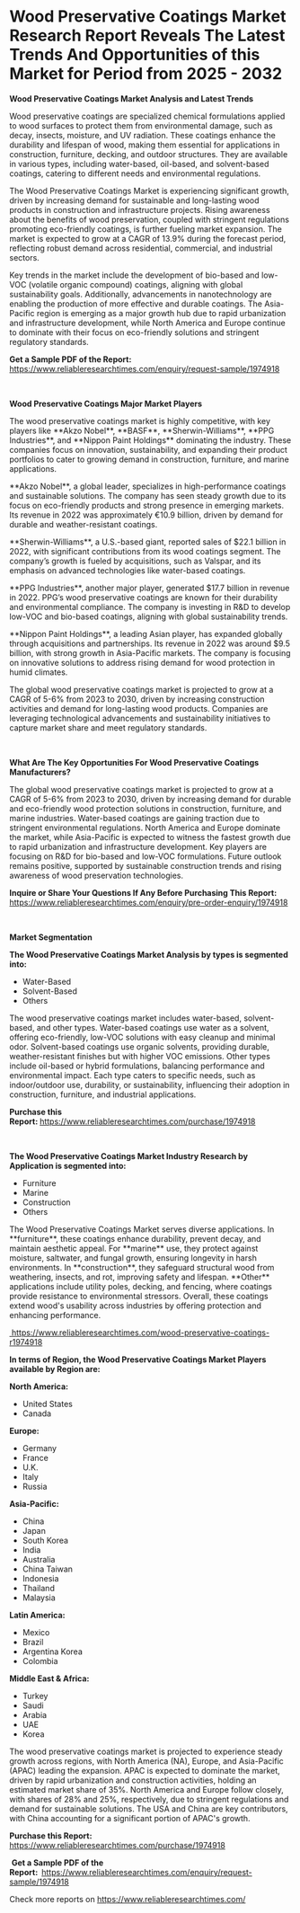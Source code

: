 <p><h1>Wood Preservative Coatings Market Research Report Reveals The Latest Trends And Opportunities of this Market for Period from 2025 - 2032</h1></p><p><strong>Wood Preservative Coatings Market Analysis and Latest Trends</strong></p>
<p><p>Wood preservative coatings are specialized chemical formulations applied to wood surfaces to protect them from environmental damage, such as decay, insects, moisture, and UV radiation. These coatings enhance the durability and lifespan of wood, making them essential for applications in construction, furniture, decking, and outdoor structures. They are available in various types, including water-based, oil-based, and solvent-based coatings, catering to different needs and environmental regulations.</p><p>The Wood Preservative Coatings Market is experiencing significant growth, driven by increasing demand for sustainable and long-lasting wood products in construction and infrastructure projects. Rising awareness about the benefits of wood preservation, coupled with stringent regulations promoting eco-friendly coatings, is further fueling market expansion. The market is expected to grow at a CAGR of 13.9% during the forecast period, reflecting robust demand across residential, commercial, and industrial sectors.</p><p>Key trends in the market include the development of bio-based and low-VOC (volatile organic compound) coatings, aligning with global sustainability goals. Additionally, advancements in nanotechnology are enabling the production of more effective and durable coatings. The Asia-Pacific region is emerging as a major growth hub due to rapid urbanization and infrastructure development, while North America and Europe continue to dominate with their focus on eco-friendly solutions and stringent regulatory standards.</p></p>
<p><strong>Get a Sample PDF of the Report:&nbsp;</strong> <a href="https://www.reliableresearchtimes.com/enquiry/request-sample/1974918?utm_campaign=1940&utm_medium=2&utm_source=Github&utm_content=ia&utm_term=30012025&utm_id=wood-preservative-coatings">https://www.reliableresearchtimes.com/enquiry/request-sample/1974918</a></p>
<p>&nbsp;</p>
<p><strong>Wood Preservative Coatings Major Market Players</strong></p>
<p><p>The wood preservative coatings market is highly competitive, with key players like **Akzo Nobel**, **BASF**, **Sherwin-Williams**, **PPG Industries**, and **Nippon Paint Holdings** dominating the industry. These companies focus on innovation, sustainability, and expanding their product portfolios to cater to growing demand in construction, furniture, and marine applications.</p><p>**Akzo Nobel**, a global leader, specializes in high-performance coatings and sustainable solutions. The company has seen steady growth due to its focus on eco-friendly products and strong presence in emerging markets. Its revenue in 2022 was approximately €10.9 billion, driven by demand for durable and weather-resistant coatings.</p><p>**Sherwin-Williams**, a U.S.-based giant, reported sales of $22.1 billion in 2022, with significant contributions from its wood coatings segment. The company’s growth is fueled by acquisitions, such as Valspar, and its emphasis on advanced technologies like water-based coatings.</p><p>**PPG Industries**, another major player, generated $17.7 billion in revenue in 2022. PPG’s wood preservative coatings are known for their durability and environmental compliance. The company is investing in R&D to develop low-VOC and bio-based coatings, aligning with global sustainability trends.</p><p>**Nippon Paint Holdings**, a leading Asian player, has expanded globally through acquisitions and partnerships. Its revenue in 2022 was around $9.5 billion, with strong growth in Asia-Pacific markets. The company is focusing on innovative solutions to address rising demand for wood protection in humid climates.</p><p>The global wood preservative coatings market is projected to grow at a CAGR of 5-6% from 2023 to 2030, driven by increasing construction activities and demand for long-lasting wood products. Companies are leveraging technological advancements and sustainability initiatives to capture market share and meet regulatory standards.</p></p>
<p>&nbsp;</p>
<p><strong>What Are The Key Opportunities For Wood Preservative Coatings Manufacturers?</strong></p>
<p><p>The global wood preservative coatings market is projected to grow at a CAGR of 5-6% from 2023 to 2030, driven by increasing demand for durable and eco-friendly wood protection solutions in construction, furniture, and marine industries. Water-based coatings are gaining traction due to stringent environmental regulations. North America and Europe dominate the market, while Asia-Pacific is expected to witness the fastest growth due to rapid urbanization and infrastructure development. Key players are focusing on R&D for bio-based and low-VOC formulations. Future outlook remains positive, supported by sustainable construction trends and rising awareness of wood preservation technologies.</p></p>
<p><strong>Inquire or Share Your Questions If Any Before Purchasing This Report:</strong> <a href="https://www.reliableresearchtimes.com/enquiry/pre-order-enquiry/1974918?utm_campaign=1940&utm_medium=2&utm_source=Github&utm_content=ia&utm_term=30012025&utm_id=wood-preservative-coatings">https://www.reliableresearchtimes.com/enquiry/pre-order-enquiry/1974918</a></p>
<p>&nbsp;</p>
<p><strong>Market Segmentation</strong></p>
<p><strong>The Wood Preservative Coatings Market Analysis by types is segmented into:</strong></p>
<p><ul><li>Water-Based</li><li>Solvent-Based</li><li>Others</li></ul></p>
<p><p>The wood preservative coatings market includes water-based, solvent-based, and other types. Water-based coatings use water as a solvent, offering eco-friendly, low-VOC solutions with easy cleanup and minimal odor. Solvent-based coatings use organic solvents, providing durable, weather-resistant finishes but with higher VOC emissions. Other types include oil-based or hybrid formulations, balancing performance and environmental impact. Each type caters to specific needs, such as indoor/outdoor use, durability, or sustainability, influencing their adoption in construction, furniture, and industrial applications.</p></p>
<p><strong>Purchase this Report:&nbsp;</strong><a href="https://www.reliableresearchtimes.com/purchase/1974918?utm_campaign=1940&utm_medium=2&utm_source=Github&utm_content=ia&utm_term=30012025&utm_id=wood-preservative-coatings">https://www.reliableresearchtimes.com/purchase/1974918</a></p>
<p>&nbsp;</p>
<p><strong>The Wood Preservative Coatings Market Industry Research by Application is segmented into:</strong></p>
<p><ul><li>Furniture</li><li>Marine</li><li>Construction</li><li>Others</li></ul></p>
<p><p>The Wood Preservative Coatings Market serves diverse applications. In **furniture**, these coatings enhance durability, prevent decay, and maintain aesthetic appeal. For **marine** use, they protect against moisture, saltwater, and fungal growth, ensuring longevity in harsh environments. In **construction**, they safeguard structural wood from weathering, insects, and rot, improving safety and lifespan. **Other** applications include utility poles, decking, and fencing, where coatings provide resistance to environmental stressors. Overall, these coatings extend wood's usability across industries by offering protection and enhancing performance.</p></p>
<p><a href="https://www.reliableresearchtimes.com/wood-preservative-coatings-r1974918?utm_campaign=1940&utm_medium=2&utm_source=Github&utm_content=ia&utm_term=30012025&utm_id=wood-preservative-coatings">&nbsp;https://www.reliableresearchtimes.com/wood-preservative-coatings-r1974918</a></p>
<p><strong>In terms of Region, the Wood Preservative Coatings Market Players available by Region are:</strong></p>
<p>
    <p> <strong> North America: </strong>
        <ul>
            <li>United States</li>
            <li>Canada</li>
        </ul>
        </p> 
    <p> <strong> Europe: </strong>
        <ul>
            <li>Germany</li>
            <li>France</li>
            <li>U.K.</li>
            <li>Italy</li>
            <li>Russia</li>
        </ul>
        </p> 
    <p> <strong> Asia-Pacific: </strong>
        <ul>
            <li>China</li>
            <li>Japan</li>
            <li>South Korea</li>
            <li>India</li>
            <li>Australia</li>
            <li>China Taiwan</li>
            <li>Indonesia</li>
            <li>Thailand</li>
            <li>Malaysia</li>
        </ul>
        </p> 
    <p> <strong> Latin America: </strong>
        <ul>
            <li>Mexico</li>
            <li>Brazil</li>
            <li>Argentina Korea</li>
            <li>Colombia</li>
        </ul>
        </p> 
    <p> <strong> Middle East & Africa: </strong>
        <ul>
            <li>Turkey</li>
            <li>Saudi</li>
            <li>Arabia</li>
            <li>UAE</li>
            <li>Korea</li>
        </ul>
    </p>
    </p>
<p><p>The wood preservative coatings market is projected to experience steady growth across regions, with North America (NA), Europe, and Asia-Pacific (APAC) leading the expansion. APAC is expected to dominate the market, driven by rapid urbanization and construction activities, holding an estimated market share of 35%. North America and Europe follow closely, with shares of 28% and 25%, respectively, due to stringent regulations and demand for sustainable solutions. The USA and China are key contributors, with China accounting for a significant portion of APAC's growth.</p></p>
<p><strong>Purchase this Report: </strong><a href="https://www.reliableresearchtimes.com/purchase/1974918?utm_campaign=1940&utm_medium=2&utm_source=Github&utm_content=ia&utm_term=30012025&utm_id=wood-preservative-coatings">https://www.reliableresearchtimes.com/purchase/1974918</a></p>
<p>&nbsp;<strong>Get a Sample PDF of the Report:&nbsp;&nbsp;</strong><a href="https://www.reliableresearchtimes.com/enquiry/request-sample/1974918?utm_campaign=1940&utm_medium=2&utm_source=Github&utm_content=ia&utm_term=30012025&utm_id=wood-preservative-coatings">https://www.reliableresearchtimes.com/enquiry/request-sample/1974918</a></p>
<p><strong></strong></p>
<p>Check more reports on <a href="https://www.reliableresearchtimes.com/?utm_campaign=1940&utm_medium=2&utm_source=Github&utm_content=ia&utm_term=30012025&utm_id=wood-preservative-coatings">https://www.reliableresearchtimes.com/</a></p>